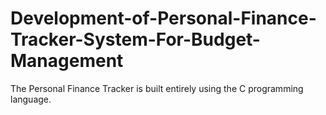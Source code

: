 # Development-of-Personal-Finance-Tracker-System-For-Budget-Management
The Personal Finance Tracker is built entirely using the C programming language.
